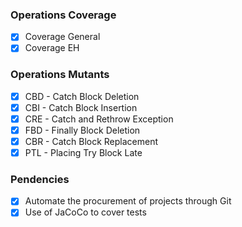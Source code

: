 ### Operations Coverage

- [x] Coverage General
- [x] Coverage EH
                                       
### Operations Mutants

- [x] CBD - Catch Block Deletion
- [x] CBI - Catch Block Insertion
- [x] CRE - Catch and Rethrow Exception
- [x] FBD - Finally Block Deletion
- [x] CBR - Catch Block Replacement
- [x] PTL - Placing Try Block Late

### Pendencies

- [x] Automate the procurement of projects through Git
- [x] Use of JaCoCo to cover tests